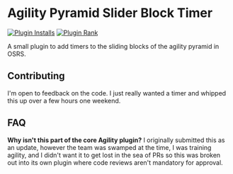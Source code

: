 # Agility Pyramid Slider Block Timer 
[![Plugin Installs](http://img.shields.io/endpoint?url=https://i.pluginhub.info/shields/installs/plugin/agility-pyramid-slider-block-timer)](https://runelite.net/plugin-hub/show/agility-pyramid-slider-block-timer) 
[![Plugin Rank](http://img.shields.io/endpoint?url=https://i.pluginhub.info/shields/rank/plugin/agility-pyramid-slider-block-timer)](https://runelite.net/plugin-hub/show/agility-pyramid-slider-block-timer)

A small plugin to add timers to the sliding blocks of the agility pyramid in OSRS.

## Contributing
I'm open to feedback on the code. I just really wanted a timer and whipped this up
over a few hours one weekend.

## FAQ
**Why isn't this part of the core Agility plugin?**
I originally submitted this as an update, however the team
was swamped at the time, I was training agility,
and I didn't want it to get lost in the sea of PRs so this
was broken out into its own plugin where code reviews aren't
mandatory for approval.
